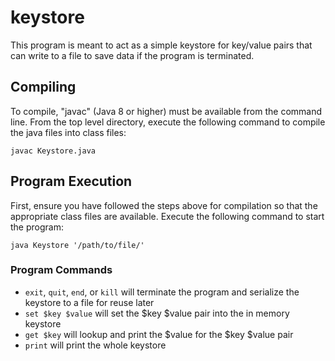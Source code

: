 # keystore
This program is meant to act as a simple keystore for key/value pairs that can write to a file to save data if the program is terminated.


## Compiling
To compile, "javac" (Java 8 or higher) must be available from the command line. From the top level directory, execute the following command to compile the java files into class files:

`javac Keystore.java`


## Program Execution
First, ensure you have followed the steps above for compilation so that the appropriate class files are available. Execute the following command to start the program:

`java Keystore '/path/to/file/'`

### Program Commands
- `exit`, `quit`, `end`, or `kill` will terminate the program and serialize the keystore to a file for reuse later
- `set $key $value` will set the $key $value pair into the in memory keystore 
- `get $key` will lookup and print the $value for the $key $value pair
- `print` will print the whole keystore 
